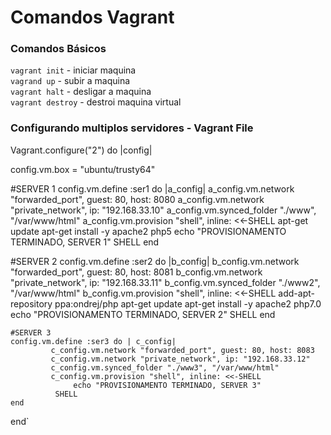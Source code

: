 # Comandos Vagrant

### Comandos Básicos

`vagrant init` - iniciar maquina   
`vagrand up` - subir a maquina   
`vagrant halt` - desligar a maquina   
`vagrant destroy` - destroi maquina virtual   

### Configurando multiplos servidores - Vagrant File

Vagrant.configure("2") do |config|

  config.vm.box = "ubuntu/trusty64"

   #SERVER 1
   config.vm.define :ser1 do |a_config|
      a_config.vm.network "forwarded_port", guest: 80, host: 8080
      a_config.vm.network "private_network", ip: "192.168.33.10"
      a_config.vm.synced_folder "./www", "/var/www/html"
      a_config.vm.provision "shell", inline: <<-SHELL
             apt-get update
             apt-get install -y apache2 php5
             echo "PROVISIONAMENTO TERMINADO, SERVER 1"
       SHELL
   end

   #SERVER 2
   config.vm.define :ser2 do |b_config|
         b_config.vm.network "forwarded_port", guest: 80, host: 8081
         b_config.vm.network "private_network", ip: "192.168.33.11"
         b_config.vm.synced_folder "./www2", "/var/www/html"
         b_config.vm.provision "shell", inline: <<-SHELL
                add-apt-repository ppa:ondrej/php
                apt-get update
                apt-get install -y apache2 php7.0
                echo "PROVISIONAMENTO TERMINADO, SERVER 2"
          SHELL
    end

    #SERVER 3
    config.vm.define :ser3 do | c_config|
             c_config.vm.network "forwarded_port", guest: 80, host: 8083
             c_config.vm.network "private_network", ip: "192.168.33.12"
             c_config.vm.synced_folder "./www3", "/var/www/html"
             c_config.vm.provision "shell", inline: <<-SHELL
                  echo "PROVISIONAMENTO TERMINADO, SERVER 3"
              SHELL
    end

end`
